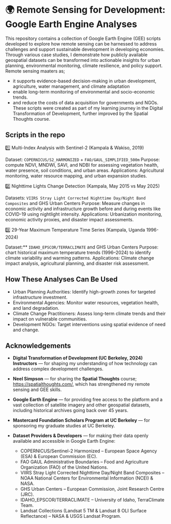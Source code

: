 
# 🌍 Remote Sensing for Development: Google Earth Engine Analyses

This repository contains a collection of Google Earth Engine (GEE) scripts developed to explore how remote sensing can be harnessed to address challenges and support sustainable development in developing economies. Through various case studies, I demonstrate how publicly available geospatial datasets can be transformed into actionable insights for urban planning, environmental monitoring, climate resilience, and policy support. Remote sensing maaters as;
- it supports evidence-based decision-making in urban development, agriculture, water management, and climate adaptation
- enable long-term monitoring of environmental and socio-economic trends.
- and reduce the costs of data acquisition for governments and NGOs. 
These scripts were created as part of my learning journey in the Digital Transformation of Development, further improved by the Spatial Thoughts course. 

## Scripts in the repo

1️⃣ Multi-Index Analysis with Sentinel-2 (Kampala & Wakiso, 2019)

Dataset: `COPERNICUS/S2_HARMONIZED` + `FAO/GAUL_SIMPLIFIED_500m`
Purpose: compute NDVI, MNDWI, SAVI, and NDBI for assessing vegetation health, water presence, soil conditions, and urban areas.
Applications: Agricultural monitoring, water resource mapping, and urban expansion studies.

2️⃣ Nighttime Lights Change Detection (Kampala, May 2015 vs May 2025)

Datasets: `VIIRS Stray Light Corrected Nighttime Day/Night Band Composites` and GHS Urban Centers 
Purpose: Measure changes in economic activity and infrastructure growth before and during events like COVID-19 using nightlight intensity.
Applications: Urbanization monitoring, economic activity proxies, and disaster impact assessments.

3️⃣ 29-Year Maximum Temperature Time Series (Kampala, Uganda 1996-2024)

Dataset:** `IDAHO_EPSCOR/TERRACLIMATE` and GHS Urban Centers 
Purpose: chart historical maximum temperature trends (1996–2024) to identify climate variability and warming patterns.
Applications: Climate change impact analysis, agricultural planning, and disaster risk assessment.

## How These Analyses Can Be Used

* Urban Planning Authorities: Identify high-growth zones for targeted infrastructure investment.
* Environmental Agencies: Monitor water resources, vegetation health, and land degradation.
* Climate Change Practitioners: Assess long-term climate trends and their impact on vulnerable communities.
* Development NGOs: Target interventions using spatial evidence of need and change.

## Acknowledgements

* **Digital Transformation of Development (UC Berkeley, 2024) Instructors** — for shaping my understanding of how technology can address complex development challenges.
* **Neel Simpson** — for sharing the **Spatial Thoughts** course; https://spatialthoughts.com/, which has strengthened my remote sensing and GEE skills.
* **Google Earth Engine** — for providing free access to the platform and a vast collection of satellite imagery and other geospatial datasets,  including historical archives going back over 45 years.
* **Mastercard Foundation Scholars Program at UC Berkeley** — for sponsoring my graduate studies at UC Berkeley.
* **Dataset Providers & Developers** — for making their data openly available and accessible in Google Earth Engine:

  * COPERNICUS/Sentinel-2 Harmonized – European Space Agency (ESA) & European Commission (EC).
  * FAO GAUL Administrative Boundaries – Food and Agriculture Organization (FAO) of the United Nations.
  * VIIRS Stray Light Corrected Nighttime Day/Night Band Composites – NOAA National Centers for Environmental Information (NCEI) & NASA.
  * GHS Urban Centers – European Commission, Joint Research Centre (JRC).
  * IDAHO\_EPSCOR/TERRACLIMATE – University of Idaho, TerraClimate Team.
  * Landsat Collections (Landsat 5 TM & Landsat 8 OLI Surface Reflectance) – NASA & USGS Landsat Program.

